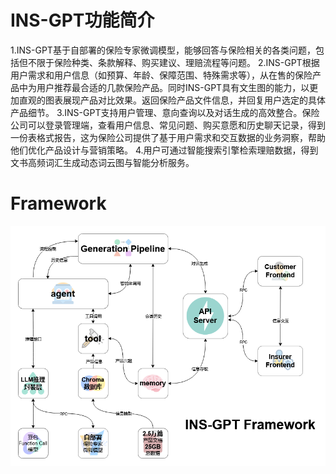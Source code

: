 # INS-GPT功能简介
1.INS-GPT基于自部署的保险专家微调模型，能够回答与保险相关的各类问题，包括但不限于保险种类、条款解释、购买建议、理赔流程等问题。
2.INS-GPT根据用户需求和用户信息（如预算、年龄、保障范围、特殊需求等），从在售的保险产品中为用户推荐最合适的几款保险产品。同时INS-GPT具有文生图的能力，以更加直观的图表展现产品对比效果。返回保险产品文件信息，并回复用户选定的具体产品细节。
3.INS-GPT支持用户管理、意向查询以及对话生成的高效整合。保险公司可以登录管理端，查看用户信息、常见问题、购买意愿和历史聊天记录，得到一份表格式报告，这为保险公司提供了基于用户需求和交互数据的业务洞察，帮助他们优化产品设计与营销策略。
4.用户可通过智能搜索引擎检索理赔数据，得到文书高频词汇生成动态词云图与智能分析服务。

# Framework
![图片](INS-GPT-framework1.drawio.png)
